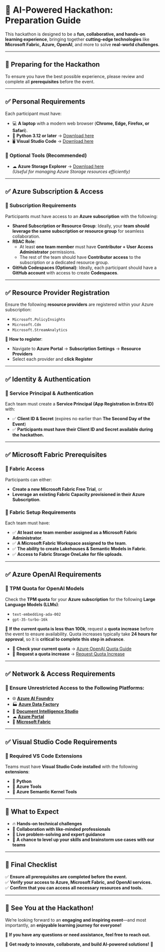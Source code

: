 # 🚀 AI-Powered Hackathon: Preparation Guide  

This hackathon is designed to be a **fun, collaborative, and hands-on learning experience**, bringing together **cutting-edge technologies** like **Microsoft Fabric, Azure, OpenAI**, and more to solve **real-world challenges**.

---

## 🔹 Preparing for the Hackathon  

To ensure you have the best possible experience, please review and complete all **prerequisites** before the event.  

---

## ✅ Personal Requirements  

Each participant must have:  

- 💻 **A laptop** with a modern web browser (**Chrome, Edge, Firefox, or Safari**).  
- 🐍 **Python 3.12 or later** → [Download here](https://www.python.org/downloads/)  
- 🖥 **Visual Studio Code** → [Download here](https://code.visualstudio.com/download)  

### 🔹 Optional Tools (Recommended)  
- ☁ **Azure Storage Explorer** → [Download here](https://azure.microsoft.com/en-us/products/storage/storage-explorer#Download-4)  
  *(Useful for managing Azure Storage resources efficiently)*  

---

## ✅ Azure Subscription & Access  

### 🔹 Subscription Requirements  
Participants must have access to an **Azure subscription** with the following:  

- **Shared Subscription or Resource Group**: Ideally, your **team should leverage the same subscription or resource group** for seamless collaboration.  
- **RBAC Role**:  
  - At least **one team member** must have **Contributor + User Access Administrator** permissions.  
  - The rest of the team should have **Contributor access** to the subscription or a dedicated resource group.  
- **GitHub Codespaces (Optional)**: Ideally, each participant should have a **GitHub account** with access to create **Codespaces**.  

---

## ✅ Resource Provider Registration  

Ensure the following **resource providers** are registered within your Azure subscription:  

- `Microsoft.PolicyInsights`  
- `Microsoft.Cdn`  
- `Microsoft.StreamAnalytics`  

📌 **How to register**:  
- Navigate to **Azure Portal** → **Subscription Settings** → **Resource Providers**  
- Select each provider and **click Register**  

---

## ✅ Identity & Authentication  

### 🔹 Service Principal & Authentication  
Each team must create a **Service Principal (App Registration in Entra ID)** with:  

- ✅ **Client ID & Secret** (expires no earlier than **The Second Day of the Event**)  
- ✅ **Participants must have their Client ID and Secret available during the hackathon.**  

---

## ✅ Microsoft Fabric Prerequisites  

### 🔹 Fabric Access  
Participants can either:  
- **Create a new Microsoft Fabric Free Trial**, or  
- **Leverage an existing Fabric Capacity provisioned in their Azure Subscription**.  

### 🔹 Fabric Setup Requirements  
Each team must have:  
- ✅ **At least one team member assigned as a Microsoft Fabric Administrator**.  
- ✅ **A Microsoft Fabric Workspace assigned to the team**.  
- ✅ **The ability to create Lakehouses & Semantic Models in Fabric**.  
- ✅ **Access to Fabric Storage OneLake for file uploads**.  

---

## ✅ Azure OpenAI Requirements  

### 🔹 TPM Quota for OpenAI Models  
Check the **TPM quota** for your **Azure subscription** for the following **Large Language Models (LLMs)**:  

- `text-embedding-ada-002`  
- `gpt-35-turbo-16k`  

📌 **If the current quota is less than 100k**, request a **quota increase** before the event to ensure availability. Quota increases typically take **24 hours for approval**, so it is **critical to complete this step in advance**.  

- 🔹 **Check your current quota** → [Azure OpenAI Quota Guide](https://learn.microsoft.com/en-us/azure/ai-services/openai/how-to/quota?tabs=rest)  
- 🔹 **Request a quota increase** → [Request Quota Increase](https://customervoice.microsoft.com/Pages/ResponsePage.aspx?id=v4j5cvGGr0GRqy180BHbR4xPXO648sJKt4GoXAed-0pUMFE1Rk9CU084RjA0TUlVSUlMWEQzVkJDNCQlQCN0PWcu)  

---

## ✅ Network & Access Requirements  

### 🔹 Ensure **Unrestricted Access** to the Following Platforms:  

- 🌐 [**Azure AI Foundry**](https://ai.azure.com/)  
- 🏭 [**Azure Data Factory**](https://adf.azure.com/)  
- 📄 [**Document Intelligence Studio**](https://documentintelligence.ai.azure.com/)  
- ☁ [**Azure Portal**](https://portal.azure.com/)  
- 🔹 [**Microsoft Fabric**](https://app.fabric.microsoft.com/)  

---

## ✅ Visual Studio Code Requirements  

### 🔹 Required VS Code Extensions  
Teams must have **Visual Studio Code installed** with the following **extensions**:  

- 🐍 **Python**  
- 🔹 **Azure Tools**  
- 🧠 **Azure Semantic Kernel Tools**  

---

## 🎯 **What to Expect**  

- 🔥 **Hands-on technical challenges**  
- 🤝 **Collaboration with like-minded professionals**  
- 🧠 **Live problem-solving and expert guidance**  
- 🚀 **A chance to level up your skills and brainstorm use cases with our teams**  

---

## 🚀 **Final Checklist**  

✅ **Ensure all prerequisites are completed before the event.**  
✅ **Verify your access to Azure, Microsoft Fabric, and OpenAI services.**  
✅ **Confirm that you can access all necessary resources and tools.**  

---

## 🎉 **See You at the Hackathon!**  

We’re looking forward to an **engaging and inspiring event**—and most importantly, an **enjoyable learning journey for everyone!**  

**📩 If you have any questions or need assistance, feel free to reach out.**  

🚀 **Get ready to innovate, collaborate, and build AI-powered solutions!** 🎉  
